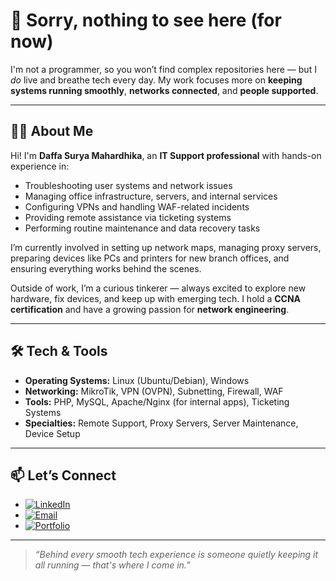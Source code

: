 # 👋 Sorry, nothing to see here (for now)


I'm not a programmer, so you won’t find complex repositories here — but I *do* live and breathe tech every day. My work focuses more on **keeping systems running smoothly**, **networks connected**, and **people supported**.

---

## 👨‍💻 About Me

Hi! I'm **Daffa Surya Mahardhika**, an **IT Support professional** with hands-on experience in:

- Troubleshooting user systems and network issues  
- Managing office infrastructure, servers, and internal services  
- Configuring VPNs and handling WAF-related incidents  
- Providing remote assistance via ticketing systems  
- Performing routine maintenance and data recovery tasks  

I’m currently involved in setting up network maps, managing proxy servers, preparing devices like PCs and printers for new branch offices, and ensuring everything works behind the scenes.

Outside of work, I’m a curious tinkerer — always excited to explore new hardware, fix devices, and keep up with emerging tech. I hold a **CCNA certification** and have a growing passion for **network engineering**.

---

## 🛠️ Tech & Tools

- **Operating Systems:** Linux (Ubuntu/Debian), Windows  
- **Networking:** MikroTik, VPN (OVPN), Subnetting, Firewall, WAF  
- **Tools:** PHP, MySQL, Apache/Nginx (for internal apps), Ticketing Systems  
- **Specialties:** Remote Support, Proxy Servers, Server Maintenance, Device Setup

---

## 📫 Let’s Connect

- [![LinkedIn](https://img.shields.io/badge/LinkedIn-Profile-blue?logo=linkedin)](https://id.linkedin.com/in/daffa-surya-mahardhika-01a99728b)
- [![Email](https://img.shields.io/badge/Email-Click%20to%20Send-red?logo=gmail)](mailto:suryadaffa30@gmail.com)  
- [![Portfolio](https://img.shields.io/badge/Portfolio-Visit%20Now-ff69b4?logo=firefox-browser)](https://dffsm.github.io)
---

> *“Behind every smooth tech experience is someone quietly keeping it all running — that's where I come in.”*
